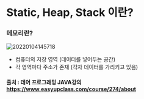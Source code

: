 # Static, Heap, Stack 이란?


### 메모리란?

![20220104145718](https://user-images.githubusercontent.com/78770230/148015803-56ca7934-598b-465a-b603-be884311d749.jpg)

- 컴퓨터의 저장 영역 (데이터를 넣어두는 공간)
- 각 영역마다 주소가 존재 (각자 데이터를 가리키고 있음)






#### 출처 : 데어 프로그래밍 JAVA강의 <https://www.easyupclass.com/course/274/about>
